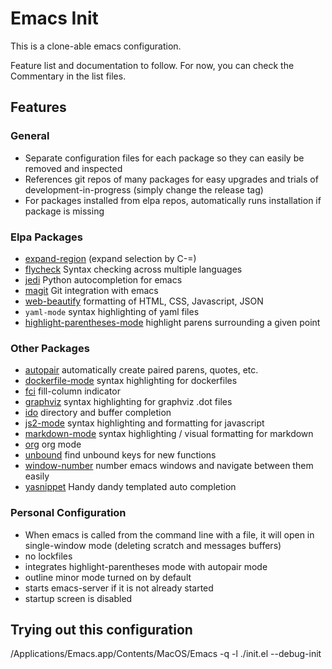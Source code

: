 Emacs Init
===========
This is a clone-able emacs configuration.

Feature list and documentation to follow.  For now, you can check the
Commentary in the list files.

## Features

### General

*  Separate configuration files for each package so they can easily be removed
   and inspected
*  References git repos of many packages for easy upgrades and trials of
   development-in-progress (simply change the release tag)
*  For packages installed from elpa repos, automatically runs installation if
   package is missing

### Elpa Packages

*  [expand-region](https://github.com/magnars/expand-region.el) (expand selection by C-=)
*  [flycheck](http://www.flycheck.org/en/latest/) Syntax checking across
   multiple languages
*  [jedi](http://tkf.github.io/emacs-jedi/latest/) Python autocompletion for
   emacs
*  [magit](https://magit.vc/) Git integration with emacs
*  [web-beautify](https://github.com/yasuyk/web-beautify) formatting of HTML,
   CSS, Javascript, JSON
*  `yaml-mode` syntax highlighting of yaml files
*  [highlight-parentheses-mode](https://www.emacswiki.org/emacs/HighlightParentheses) highlight
   parens surrounding a given point
   
### Other Packages

*  [autopair]() automatically create paired parens, quotes, etc.
*  [dockerfile-mode]() syntax highlighting for dockerfiles
*  [fci]() fill-column indicator
*  [graphviz]() syntax highlighting for graphviz .dot files
*  [ido]() directory and buffer completion
*  [js2-mode]() syntax highlighting and formatting for javascript
*  [markdown-mode]() syntax highlighting / visual formatting for markdown
*  [org]() org mode 
*  [unbound]() find unbound keys for new functions
*  [window-number]() number emacs windows and navigate between them easily
*  [yasnippet]() Handy dandy templated auto completion

### Personal Configuration

*  When emacs is called from the command line with a file, it will open in
   single-window mode (deleting scratch and messages buffers)
*  no lockfiles
*  integrates highlight-parentheses mode with autopair mode
*  outline minor mode turned on by default
*  starts emacs-server if it is not already started
*  startup screen is disabled

## Trying out this configuration ##

/Applications/Emacs.app/Contents/MacOS/Emacs -q -l ./init.el  --debug-init
